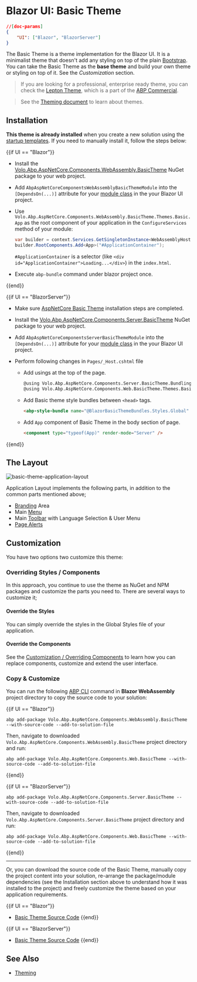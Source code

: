 # Blazor UI: Basic Theme

````json
//[doc-params]
{
    "UI": ["Blazor", "BlazorServer"]
}
````

The Basic Theme is a theme implementation for the Blazor UI. It is a minimalist theme that doesn't add any styling on top of the plain [Bootstrap](https://getbootstrap.com/). You can take the Basic Theme as the **base theme** and build your own theme or styling on top of it. See the *Customization* section.

> If you are looking for a professional, enterprise ready theme, you can check the [Lepton Theme](https://commercial.abp.io/themes), which is a part of the [ABP Commercial](https://commercial.abp.io/).

> See the [Theming document](Theming.md) to learn about themes.

## Installation

**This theme is already installed** when you create a new solution using the [startup templates](../../Startup-Templates/Index.md). If you need to manually install it, follow the steps below:

{{if UI == "Blazor"}}

* Install the [Volo.Abp.AspNetCore.Components.WebAssembly.BasicTheme](https://www.nuget.org/packages/Volo.Abp.AspNetCore.Components.WebAssembly.BasicTheme) NuGet package to your web project.
* Add `AbpAspNetCoreComponentsWebAssemblyBasicThemeModule` into the `[DependsOn(...)]` attribute for your [module class](../../Module-Development-Basics.md) in the your Blazor UI project.
* Use `Volo.Abp.AspNetCore.Components.WebAssembly.BasicTheme.Themes.Basic.App` as the root component of your application in the `ConfigureServices` method of your module:

    ```csharp
    var builder = context.Services.GetSingletonInstance<WebAssemblyHostBuilder>();
    builder.RootComponents.Add<App>("#ApplicationContainer");
    ```
    `#ApplicationContainer` is a selector (like `<div id="ApplicationContainer">Loading...</div>`) in the `index.html`.

* Execute `abp-bundle` command under blazor project once.

{{end}}

{{if UI == "BlazorServer"}}

* Make sure [AspNetCore Basic Theme](../AspNetCore/Basic-Theme.md) installation steps are completed. 

* Install the [Volo.Abp.AspNetCore.Components.Server.BasicTheme](https://www.nuget.org/packages/Volo.Abp.AspNetCore.Components.Server.BasicTheme) NuGet package to your web project.

* Add `AbpAspNetCoreComponentsServerBasicThemeModule` into the `[DependsOn(...)]` attribute for your [module class](../../Module-Development-Basics.md) in the your Blazor UI project.

* Perform following changes in `Pages/_Host.cshtml` file
  * Add usings at the top of the page.
    ```html
    @using Volo.Abp.AspNetCore.Components.Server.BasicTheme.Bundling
    @using Volo.Abp.AspNetCore.Components.Web.BasicTheme.Themes.Basic
    ```
  * Add Basic theme style bundles between `<head>` tags.
    ```html
    <abp-style-bundle name="@BlazorBasicThemeBundles.Styles.Global" />
    ```
  * Add `App` component of Basic Theme in the body section of page.
    ```html
    <component type="typeof(App)" render-mode="Server" />
    ```

{{end}}

## The Layout

![basic-theme-application-layout](../../images/basic-theme-application-layout.png)

Application Layout implements the following parts, in addition to the common parts mentioned above;

* [Branding](Branding.md) Area
* Main [Menu](Navigation-Menu.md)
* Main [Toolbar](Toolbars.md) with Language Selection & User Menu
* [Page Alerts](Page-Alerts.md)

## Customization

You have two options two customize this theme:

### Overriding Styles / Components

In this approach, you continue to use the theme as NuGet and NPM packages and customize the parts you need to. There are several ways to customize it;

#### Override the Styles

You can simply override the styles in the Global Styles file of your application.

#### Override the Components

See the [Customization / Overriding Components](Customization-Overriding-Components.md) to learn how you can replace components, customize and extend the user interface.

### Copy & Customize

You can run the following [ABP CLI](../../CLI.md) command in **Blazor WebAssembly** project directory to copy the source code to your solution:

{{if UI == "Blazor"}}

`abp add-package Volo.Abp.AspNetCore.Components.WebAssembly.BasicTheme --with-source-code --add-to-solution-file`

Then, navigate to downloaded `Volo.Abp.AspNetCore.Components.WebAssembly.BasicTheme` project directory and run:

`abp add-package Volo.Abp.AspNetCore.Components.Web.BasicTheme --with-source-code --add-to-solution-file`

{{end}}

{{if UI == "BlazorServer"}}

`abp add-package Volo.Abp.AspNetCore.Components.Server.BasicTheme --with-source-code --add-to-solution-file`

Then, navigate to downloaded `Volo.Abp.AspNetCore.Components.Server.BasicTheme` project directory and run:

`abp add-package Volo.Abp.AspNetCore.Components.Web.BasicTheme --with-source-code --add-to-solution-file`

{{end}}

----

Or, you can download the source code of the Basic Theme, manually copy the project content into your solution, re-arrange the package/module dependencies (see the Installation section above to understand how it was installed to the project) and freely customize the theme based on your application requirements.

{{if UI == "Blazor"}}
- [Basic Theme Source Code](https://github.com/abpframework/abp/blob/dev/modules/basic-theme/src/Volo.Abp.AspNetCore.Components.WebAssembly.BasicTheme)
{{end}}

{{if UI == "BlazorServer"}}
- [Basic Theme Source Code](https://github.com/abpframework/abp/blob/dev/modules/basic-theme/src/Volo.Abp.AspNetCore.Components.Server.BasicTheme)
{{end}}

## See Also

* [Theming](Theming.md)

